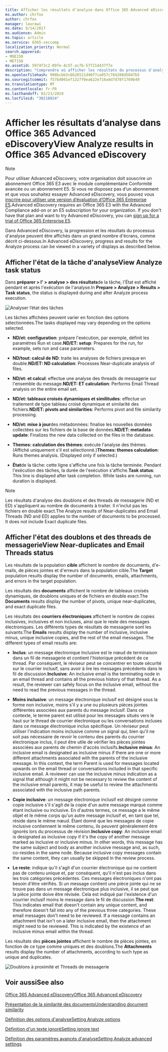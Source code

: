 ```yaml
---
title: Afficher les résultats d’analyse dans Office 365 Advanced eDiscovery
ms.author: chrfox
author: chrfox
manager: laurawi
ms.date: 9/14/2017
ms.audience: Admin
ms.topic: article
ms.service: O365-seccomp
localization_priority: Normal
search.appverid:
- MOE150
- MET150
ms.assetid: 5974f3c2-89fe-4c5f-ac7b-57f214437f7e
description: "Comprendre où afficher les résultats du processus d'analyse dans Office 365 Advanced eDiscovery, y compris les définitions des options de tâche affichées.  "
ms.openlocfilehash: 990bcbb3c6626521d40f7ce057c764200d5047b5
ms.sourcegitcommit: f57b4001ef1327f0ea622e716a4d7d78f1769b49
ms.translationtype: MT
ms.contentlocale: fr-FR
ms.lasthandoff: 02/23/2019
ms.locfileid: "30218824"
---
```

# <a name="view-analyze-results-in-office-365-advanced-ediscovery"></a><span data-ttu-id="d36f1-103">Afficher les résultats d’analyse dans Office 365 Advanced eDiscovery</span><span class="sxs-lookup"><span data-stu-id="d36f1-103">View Analyze results in Office 365 Advanced eDiscovery</span></span>

> [!NOTE]
> <span data-ttu-id="d36f1-p101">Pour utiliser Advanced eDiscovery, votre organisation doit souscrire un abonnement Office 365 E3 avec le module complémentaire Conformité avancée ou un abonnement E5. Si vous ne disposez pas d’un abonnement et que vous souhaitez essayer Advanced eDiscovery, vous pouvez vous [inscrire pour utiliser une version d’évaluation d’Office 365 Entreprise E5](https://go.microsoft.com/fwlink/p/?LinkID=698279).</span><span class="sxs-lookup"><span data-stu-id="d36f1-p101">Advanced eDiscovery requires an Office 365 E3 with the Advanced Compliance add-on or an E5 subscription for your organization. If you don't have that plan and want to try Advanced eDiscovery, you can [sign up for a trial of Office 365 Enterprise E5](https://go.microsoft.com/fwlink/p/?LinkID=698279).</span></span> 
  
<span data-ttu-id="d36f1-106">Dans Advanced eDiscovery, la progression et les résultats du processus d'analyse peuvent être affichés dans un grand nombre d'écrans, comme décrit ci-dessous.</span><span class="sxs-lookup"><span data-stu-id="d36f1-106">In Advanced eDiscovery, progress and results for the Analyze process can be viewed in a variety of displays as described below.</span></span>
  
## <a name="view-analyze-task-status"></a><span data-ttu-id="d36f1-107">Afficher l'état de la tâche d'analyse</span><span class="sxs-lookup"><span data-stu-id="d36f1-107">View Analyze task status</span></span>

<span data-ttu-id="d36f1-108">Dans **préparer \> l' \> analyse \> des résultats**de la tâche, l'État est affiché pendant et après l'exécution de l'analyse.</span><span class="sxs-lookup"><span data-stu-id="d36f1-108">In **Prepare \> Analyze \> Results \> Task status**, the status is displayed during and after Analyze process execution.</span></span> 
  
![Analyser l’état des tâches](media/d0372978-ce08-4f4e-a1fc-aa918ae44364.png)
  
<span data-ttu-id="d36f1-110">Les tâches affichées peuvent varier en fonction des options sélectionnées.</span><span class="sxs-lookup"><span data-stu-id="d36f1-110">The tasks displayed may vary depending on the options selected.</span></span> 
  
- <span data-ttu-id="d36f1-111">**ND/et: configuration**: prépare l'exécution, par exemple, définit les paramètres Run et case.</span><span class="sxs-lookup"><span data-stu-id="d36f1-111">**ND/ET: setup**: Prepares for the run, for example, sets run and case parameters.</span></span>
    
- <span data-ttu-id="d36f1-112">**ND/tout: calcul de ND**: traite les analyses de fichiers presque en double.</span><span class="sxs-lookup"><span data-stu-id="d36f1-112">**ND/ET: ND calculation**: Processes Near-duplicate analysis of files.</span></span>
    
- <span data-ttu-id="d36f1-113">**ND/et: et calcul**: effectue une analyse des threads de messagerie sur l'ensemble du message.</span><span class="sxs-lookup"><span data-stu-id="d36f1-113">**ND/ET: ET calculation**: Performs Email Thread analysis on the entire email set.</span></span>
    
- <span data-ttu-id="d36f1-114">**ND/et: tableaux croisés dynamiques et similitudes**: effectue un traitement de type tableau croisé dynamique et similarité des fichiers.</span><span class="sxs-lookup"><span data-stu-id="d36f1-114">**ND/ET: pivots and similarities**: Performs pivot and file similarity processing.</span></span>
    
- <span data-ttu-id="d36f1-115">**ND/et: mise à jour**des métadonnées: finalise les nouvelles données collectées sur les fichiers de la base de données.</span><span class="sxs-lookup"><span data-stu-id="d36f1-115">**ND/ET: metadata update**: Finalizes the new data collected on the files in the database.</span></span>
    
- <span data-ttu-id="d36f1-p102">**Themes: calculation des thèmes**: exécute l'analyse des thèmes. (Affiché uniquement s'il est sélectionné.)</span><span class="sxs-lookup"><span data-stu-id="d36f1-p102">**Themes: themes calculation**: Runs themes analysis. (Displayed only if selected.)</span></span>
    
- <span data-ttu-id="d36f1-p103">**État**de la tâche: cette ligne s'affiche une fois la tâche terminée. Pendant l'exécution des tâches, la durée de l'exécution s'affiche.</span><span class="sxs-lookup"><span data-stu-id="d36f1-p103">**Task status**: This line is displayed after task completion. While tasks are running, run duration is displayed.</span></span>
    
> [!NOTE]
> <span data-ttu-id="d36f1-p104">Les résultats d'analyse des doublons et des threads de messagerie (ND et ED) s'appliquent au nombre de documents à traiter. Il n'inclut pas les fichiers en double exact.</span><span class="sxs-lookup"><span data-stu-id="d36f1-p104">The Analyze results of Near-duplicates and Email Threads (ND and ED) applies to the number of documents to be processed. It does not include Exact duplicate files.</span></span> 
  
## <a name="view-near-duplicates-and-email-threads-status"></a><span data-ttu-id="d36f1-122">Afficher l'état des doublons et des threads de messagerie</span><span class="sxs-lookup"><span data-stu-id="d36f1-122">View Near-duplicates and Email Threads status</span></span>

<span data-ttu-id="d36f1-123">Les résultats de la population **cible** affichent le nombre de documents, d'e-mails, de pièces jointes et d'erreurs dans la population cible.</span><span class="sxs-lookup"><span data-stu-id="d36f1-123">The **Target** population results display the number of documents, emails, attachments, and errors in the target population.</span></span> 
  
<span data-ttu-id="d36f1-124">Les résultats des **documents** affichent le nombre de tableaux croisés dynamiques, de doublons uniques et de fichiers en double exact.</span><span class="sxs-lookup"><span data-stu-id="d36f1-124">The **Documents** results display the number of pivots, unique near-duplicates, and exact duplicate files.</span></span> 
  
<span data-ttu-id="d36f1-p105">Les résultats des **courriers électroniques** affichent le nombre de copies inclusives, inclusives et non incluses, ainsi que le reste des messages électroniques. Les différents types de résultats de messagerie sont les suivants:</span><span class="sxs-lookup"><span data-stu-id="d36f1-p105">The **Emails** results display the number of inclusive, inclusive minus, unique inclusive copies, and the rest of the email messages. The different types of email results are:</span></span> 
  
- <span data-ttu-id="d36f1-p106">**Inclus**: un message électronique Inclusive est le nœud de terminaison dans un fil de messagerie et contient l'historique précédent de ce thread. Par conséquent, le réviseur peut se concentrer en toute sécurité sur le courrier inclusif, sans avoir à lire les messages précédents dans le fil de discussion.</span><span class="sxs-lookup"><span data-stu-id="d36f1-p106">**Inclusive**: An inclusive email is the terminating node in an email thread and contains all the previous history of that thread. As a result, the reviewer can safely focus on the inclusive email, without the need to read the previous messages in the thread.</span></span> 
    
- <span data-ttu-id="d36f1-p107">**Moins inclusive**: un message électronique inclusif est désigné sous la forme non inclusive, moins s'il y a une ou plusieurs pièces jointes différentes associées aux parents du message inclusif. Dans ce contexte, le terme parent est utilisé pour les messages situés vers le haut sur le thread de courrier électronique ou les conversations incluses dans ce message électronique inclus spécifique. Un réviseur peut utiliser l'indication moins inclusive comme un signal qui, bien qu'il ne soit pas nécessaire de revoir le contenu des parents du courrier électronique inclus, il peut être utile de vérifier les pièces jointes associées aux parents de chemin d'accès inclusifs.</span><span class="sxs-lookup"><span data-stu-id="d36f1-p107">**Inclusive minus**: An inclusive email is designated as inclusive minus if there are one or more different attachments associated with the parents of the inclusive message. In this context, the term Parent is used for messages located upwards on the email thread or conversations included in that specific inclusive email. A reviewer can use the inclusive minus indication as a signal that although it might not be necessary to review the content of the inclusive email parents, it may be useful to review the attachments associated with the inclusive path parents.</span></span> 
    
- <span data-ttu-id="d36f1-p108">**Copie inclusive**: un message électronique inclusif est désigné comme copie inclusive s'il s'agit de la copie d'un autre message marqué comme étant inclusive ou inclusive. En d'autres termes, ce message a le même objet et le même corps qu'un autre message inclusif et, en tant que tel, réside dans le même nœud. Étant donné que les messages de copie inclusive contiennent le même contenu, ils peuvent généralement être ignorés lors du processus de révision.</span><span class="sxs-lookup"><span data-stu-id="d36f1-p108">**Inclusive copy**: An inclusive email is designated as inclusive copy if it's the copy of another message marked as inclusive or inclusive minus. In other words, this message has the same subject and body as another inclusive message and, as such, co-resides in the same node. Because inclusive copy messages contain the same content, they can usually be skipped in the review process.</span></span> 
    
- <span data-ttu-id="d36f1-p109">**Le reste**: indique qu'il s'agit d'un courrier électronique qui ne contient pas de contenu unique et, par conséquent, qu'il n'est pas inclus dans les trois catégories précédentes. Ces messages électroniques n'ont pas besoin d'être vérifiés. Si un message contient une pièce jointe qui ne se trouve pas dans un message électronique plus inclusive, il se peut que la pièce jointe doive être révisée. Cela est indiqué par l'existence d'un courrier inclusif moins le message dans le fil de discussion.</span><span class="sxs-lookup"><span data-stu-id="d36f1-p109">**The rest**: This indicates email that doesn't contain any unique content, and therefore doesn't fall into any of the previous three categories. These email messages don't need to be reviewed. If a message contains an attachment that isn't on a later inclusive email, then the attachment might need to be reviewed. This is indicated by the existence of an inclusive minus email within the thread.</span></span>
    
<span data-ttu-id="d36f1-139">Les résultats des **pièces jointes** affichent le nombre de pièces jointes, en fonction de ce type comme uniques et des doublons.</span><span class="sxs-lookup"><span data-stu-id="d36f1-139">The **Attachments** results display the number of attachments, according to such type as unique and duplicates.</span></span> 
  
![Doublons à proximité et Threads de messagerie](media/54491303-0ee3-4739-b42e-d1ee486842fd.png)
  
## <a name="see-also"></a><span data-ttu-id="d36f1-141">Voir aussi</span><span class="sxs-lookup"><span data-stu-id="d36f1-141">See also</span></span>

[<span data-ttu-id="d36f1-142">Office 365 Advanced eDiscovery</span><span class="sxs-lookup"><span data-stu-id="d36f1-142">Office 365 Advanced eDiscovery</span></span>](office-365-advanced-ediscovery.md)
  
[<span data-ttu-id="d36f1-143">Présentation de la similarité des documents</span><span class="sxs-lookup"><span data-stu-id="d36f1-143">Understanding document similarity</span></span>](understand-document-similarity-in-advanced-ediscovery.md)
  
[<span data-ttu-id="d36f1-144">Définition des options d'analyse</span><span class="sxs-lookup"><span data-stu-id="d36f1-144">Setting Analyze options</span></span>](set-analyze-options-in-advanced-ediscovery.md)
  
[<span data-ttu-id="d36f1-145">Définition d'un texte ignoré</span><span class="sxs-lookup"><span data-stu-id="d36f1-145">Setting ignore text</span></span>](set-ignore-text-in-advanced-ediscovery.md)
  
[<span data-ttu-id="d36f1-146">Définition des paramètres avancés d'analyse</span><span class="sxs-lookup"><span data-stu-id="d36f1-146">Setting Analyze advanced settings</span></span>](view-analyze-results-in-advanced-ediscovery.md)

